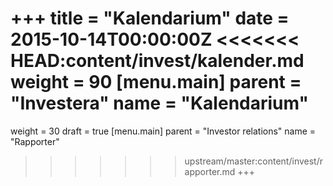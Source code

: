 +++
title = "Kalendarium"
date = 2015-10-14T00:00:00Z
<<<<<<< HEAD:content/invest/kalender.md
weight = 90
[menu.main]
parent = "Investera"
name = "Kalendarium"
=======
weight = 30
draft = true
[menu.main]
parent = "Investor relations"
name = "Rapporter"
>>>>>>> upstream/master:content/invest/rapporter.md
+++

